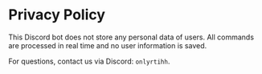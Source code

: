 # Privacy Policy

This Discord bot does not store any personal data of users. All commands are processed in real time and no user information is saved.

For questions, contact us via Discord: `onlyrtihh`.
